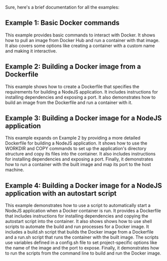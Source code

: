 Sure, here's a brief documentation for all the examples:

## Example 1: Basic Docker commands

This example provides basic commands to interact with Docker. It shows how to pull an image from Docker Hub and run a container with that image. It also covers some options like creating a container with a custom name and making it interactive.

## Example 2: Building a Docker image from a Dockerfile

This example shows how to create a Dockerfile that specifies the requirements for building a NodeJS application. It includes instructions for installing dependencies and exposing a port. It also demonstrates how to build an image from the Dockerfile and run a container with it.

## Example 3: Building a Docker image for a NodeJS application

This example expands on Example 2 by providing a more detailed Dockerfile for building a NodeJS application. It shows how to use the WORKDIR and COPY commands to set up the application's directory structure and copy its files into the container. It also includes instructions for installing dependencies and exposing a port. Finally, it demonstrates how to run a container with the built image and map its port to the host machine.

## Example 4: Building a Docker image for a NodeJS application with an autostart script

This example demonstrates how to use a script to automatically start a NodeJS application when a Docker container is run. It provides a Dockerfile that includes instructions for installing dependencies and copying the autostart script into the container. It also shows shows how to use shell scripts to automate the build and run processes for a Docker image. It includes a build.sh script that builds the Docker image from a Dockerfile and a run.sh script that runs the container with the built image. The scripts use variables defined in a config.sh file to set project-specific options like the name of the image and the port to expose. Finally, it demonstrates how to run the scripts from the command line to build and run the Docker image.